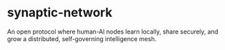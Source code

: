 # synaptic-network
An open protocol where human-AI nodes learn locally, share securely, and grow a distributed, self-governing intelligence mesh.
